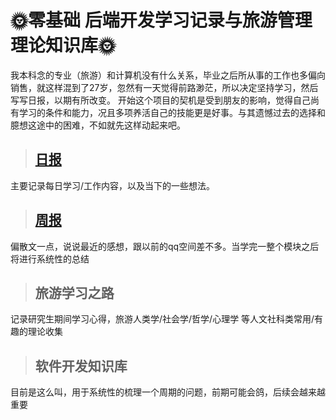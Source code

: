 # 🌞零基础 后端开发学习记录与旅游管理理论知识库🌞

我本科念的专业（旅游）和计算机没有什么关系，毕业之后所从事的工作也多偏向销售，就这样混到了27岁，忽然有一天觉得前路渺茫，所以决定坚持学习，然后写写日报，以期有所改变。
开始这个项目的契机是受到朋友的影响，觉得自己尚有学习的条件和能力，况且多项养活自己的技能更是好事。与其遗憾过去的选择和臆想这途中的困难，不如就先这样动起来吧。

>## [日报](Diary)
 主要记录每日学习/工作内容，以及当下的一些想法。
>## [周报](Diary)
偏散文一点，说说最近的感想，跟以前的qq空间差不多。当学完一整个模块之后将进行系统性的总结

>## 旅游学习之路

记录研究生期间学习心得，旅游人类学/社会学/哲学/心理学 等人文社科类常用/有趣的理论收集

>## 软件开发知识库

目前是这么叫，用于系统性的梳理一个周期的问题，前期可能会鸽，后续会越来越重要
